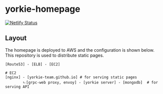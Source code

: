 # yorkie-homepage

[![Netlify Status](https://api.netlify.com/api/v1/badges/2534f872-6288-4609-9984-826f9c5af7a9/deploy-status)](https://app.netlify.com/sites/yorkie/deploys)

## Layout

The homepage is deployed to AWS and the configuration is shown below. This repository is used to distribute static pages.

```
[Route53] - [ELB] - [EC2]

# EC2
[nginx] - [yorkie-team.github.io] # for serving static pages
        ㄴ[grpc-web proxy, envoy] - [yorkie server] - [mongodb]  # for serving API
```
